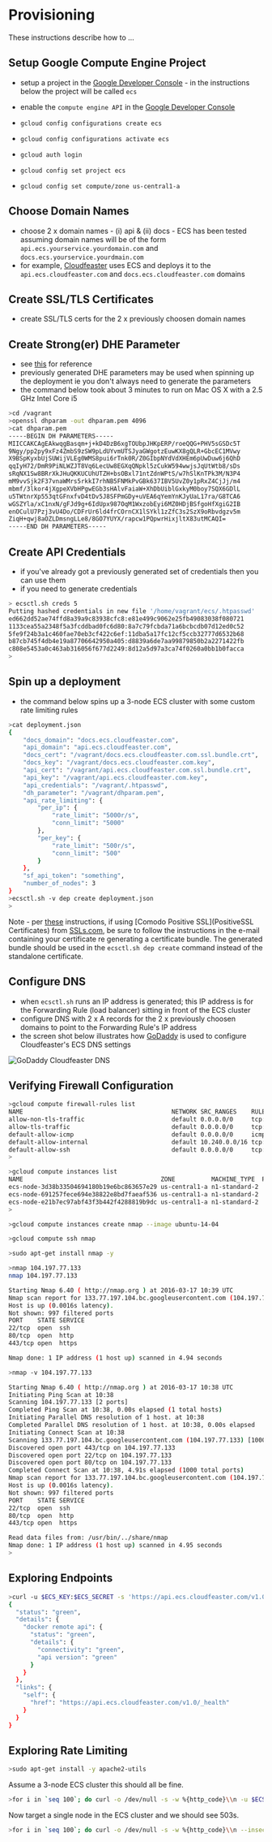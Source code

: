 # Provisioning

These instructions describe how to ...

## Setup Google Compute Engine Project

* setup a project in the
[Google Developer Console](https://console.developers.google.com/project) - in
the instructions below the project will be called ```ecs```

* enable the ```compute engine API``` in
the [Google Developer Console](https://console.developers.google.com/project)

* ```gcloud config configurations create ecs```

* ```gcloud config configurations activate ecs```

* ```gcloud auth login```

* ```gcloud config set project ecs```

* ```gcloud config set compute/zone us-central1-a```

## Choose Domain Names

* choose 2 x domain names - (i) api & (ii) docs - ECS has been tested
assuming domain names will be of the form ```api.ecs.yourservice.yourdomain.com```
and ```docs.ecs.yourservice.yourdmain.com```
* for example, [Cloudfeaster](https://github.com/simonsdave/cloudfeaster)
uses ECS and deploys it to
the ```api.ecs.cloudfeaster.com``` and ```docs.ecs.cloudfeaster.com```
domains

## Create SSL/TLS Certificates

* create SSL/TLS certs for the 2 x previously choosen domain names

## Create Strong(er) DHE Parameter

* see [this](https://raymii.org/s/tutorials/Strong_SSL_Security_On_nginx.html#Forward_Secrecy_&_Diffie_Hellman_Ephemeral_Parameters)
for reference
* previously generated DHE parameters may be used when 
spinning up the deployment ie you don't always need to
generate the parameters
* the command below took about 3 minutes to run on Mac OS X
with a 2.5 GHz Intel Core i5

```bash
>cd /vagrant
>openssl dhparam -out dhparam.pem 4096
>cat dhparam.pem
-----BEGIN DH PARAMETERS-----
MIICCAKCAgEAkwqgBasqm+j+kD4DzB6xgTOUbpJHKpERP/roeQQG+PHV5sGSDc5T
9Ngy/pp2py9xFz4ZmbS9zSW9pLdUYvmUTSJyaGWgotzEuwKX8gQLR+GbcEC1MVwy
X9BSpKyxbUjSUWijVLEg0WMS8pui6rTnk0R/Z0GIbpNYdVdXHEm6pUwDuw6j6QhD
qqIyH72/DmR9PiNLWZJT8Vq6LecUw8EGXqQNpkl5zCukW594wwjsJqUtWtb8/sDs
sRqNX1Sw8BRrXkJHuQKKUCUhUTZH+bsOBxl71ntZdnWPtS/w7hSlKnTPk3M/N3P4
mM9vvSjk2F37vnaWMrs5rkkI7rhNB5FNMkPvGBk637IBV5UvZ0y1pRxZ4CjJj/m4
mbmf/3lkor4jXgpeXVbHPgwEGb3sHAlvFaiaW+XhDbUiblGxkyM0boy7SQX6GDlL
u5TWtnrXp553qtGFnxfvD4tDv5J8SFPmGDy+uVEA6qYemYnKJyUaL17ra/G8TCA6
wGSZYla/xC1nxN/gFJd9g+6IdUpx987OqM1WxzobEyi6MZ0HDjBSfgoHfXgiG2IB
enOCulU7Pzj3vU4Do/CDFrUr6ld4frCOrnCX1lSYkl1zZfC3s2SzX9oRbvdgzv5m
ZiqH+qwj8aOZLDmsngLLe8/8GO7YUYX/rapcw1PQpwrHixjltX83utMCAQI=
-----END DH PARAMETERS-----
```

## Create API Credentials

* if you've already got a previously generated set of credentials then
you can use them
* if you need to generate credentials

```bash
> ecsctl.sh creds 5
Putting hashed credentials in new file '/home/vagrant/ecs/.htpasswd'
ed662dd52ae74ffd8a39a9c83938cfc8:e81e499c9062e25fb49083038f080721
1133cea55a2348f5a3fcddbad0fc6d80:8a7c79fcbda71a6bcbcdb07d12ed0c52
5fe9f24b3a1c460fae70eb3cf422c6ef:11dba5a17fc12cf5ccb32777d6532b68
b87cb745f4db4e19a87706642950a405:d8839a6de7aa99879850b2a2271422fb
c808e5453a0c463ab316056f677d2249:8d12a5d97a3ca74f0260a0bb1b0facca
>
```

## Spin up a deployment

* the command below spins up a 3-node ECS cluster
  with some custom rate limiting rules

```bash
>cat deployment.json
{
    "docs_domain": "docs.ecs.cloudfeaster.com",
    "api_domain": "api.ecs.cloudfeaster.com",
    "docs_cert": "/vagrant/docs.ecs.cloudfeaster.com.ssl.bundle.crt",
    "docs_key": "/vagrant/docs.ecs.cloudfeaster.com.key",
    "api_cert": "/vagrant/api.ecs.cloudfeaster.com.ssl.bundle.crt",
    "api_key": "/vagrant/api.ecs.cloudfeaster.com.key",
    "api_credentials": "/vagrant/.htpasswd",
    "dh_parameter": "/vagrant/dhparam.pem",
    "api_rate_limiting": {
        "per_ip": {
            "rate_limit": "5000r/s",
            "conn_limit": "5000"
        },
        "per_key": {
            "rate_limit": "500r/s",
            "conn_limit": "500"
        }
    },
    "sf_api_token": "something",
    "number_of_nodes": 3
}
>ecsctl.sh -v dep create deployment.json
>
```

Note - per [these](https://support.comodo.com/index.php?/Knowledgebase/Article/View/789/0/certificate-installation-nginx)
instructions, if using [Comodo Positive SSL](PositiveSSL Certificates) from [SSLs.com](https://www.ssls.com/), be sure
to follow the instructions in the e-mail containing your certificate re generating a certificate bundle. The generated bundle
should be used in the ```ecsctl.sh dep create``` command instead of the standalone certificate.

## Configure DNS

* when ```ecsctl.sh``` runs an IP address is generated; this IP
address is for the Forwarding Rule (load balancer) sitting in
front of the ECS cluster
* configure DNS with 2 x A records for the 2 x previously choosen
domains to point to the Forwarding Rule's IP address
* the screen shot below illustrates how [GoDaddy](https://www.godaddy.com/)
is used to configure Cloudfeaster's ECS DNS settings 

![GoDaddy Cloudfeaster DNS](images/godaddy-cloudfeaster.png)

## Verifying Firewall Configuration

```bash
>gcloud compute firewall-rules list
NAME                                         NETWORK SRC_RANGES    RULES                        SRC_TAGS TARGET_TAGS
allow-non-tls-traffic                        default 0.0.0.0/0     tcp:80                                node
allow-tls-traffic                            default 0.0.0.0/0     tcp:443                               node
default-allow-icmp                           default 0.0.0.0/0     icmp
default-allow-internal                       default 10.240.0.0/16 tcp:1-65535,udp:1-65535,icmp
default-allow-ssh                            default 0.0.0.0/0     tcp:22
>
```

```bash
>gcloud compute instances list
NAME                                      ZONE          MACHINE_TYPE  PREEMPTIBLE INTERNAL_IP EXTERNAL_IP     STATUS
ecs-node-3d38b33504694180b19e6bc863657e29 us-central1-a n1-standard-2             10.240.0.2  104.197.39.251  RUNNING
ecs-node-691257fece694e38822e8bd7faeaf536 us-central1-a n1-standard-2             10.240.0.4  104.197.233.110 RUNNING
ecs-node-e21b7ec97abf43f3b442f4288819b9dc us-central1-a n1-standard-2             10.240.0.3  104.197.77.133  RUNNING
>
```

```bash
>gcloud compute instances create nmap --image ubuntu-14-04
```

```bash
>gcloud compute ssh nmap
```

```bash
>sudo apt-get install nmap -y
```

```bash
>nmap 104.197.77.133
nmap 104.197.77.133

Starting Nmap 6.40 ( http://nmap.org ) at 2016-03-17 10:39 UTC
Nmap scan report for 133.77.197.104.bc.googleusercontent.com (104.197.77.133)
Host is up (0.0016s latency).
Not shown: 997 filtered ports
PORT    STATE SERVICE
22/tcp  open  ssh
80/tcp  open  http
443/tcp open  https

Nmap done: 1 IP address (1 host up) scanned in 4.94 seconds
```

```bash
>nmap -v 104.197.77.133

Starting Nmap 6.40 ( http://nmap.org ) at 2016-03-17 10:38 UTC
Initiating Ping Scan at 10:38
Scanning 104.197.77.133 [2 ports]
Completed Ping Scan at 10:38, 0.00s elapsed (1 total hosts)
Initiating Parallel DNS resolution of 1 host. at 10:38
Completed Parallel DNS resolution of 1 host. at 10:38, 0.00s elapsed
Initiating Connect Scan at 10:38
Scanning 133.77.197.104.bc.googleusercontent.com (104.197.77.133) [1000 ports]
Discovered open port 443/tcp on 104.197.77.133
Discovered open port 22/tcp on 104.197.77.133
Discovered open port 80/tcp on 104.197.77.133
Completed Connect Scan at 10:38, 4.91s elapsed (1000 total ports)
Nmap scan report for 133.77.197.104.bc.googleusercontent.com (104.197.77.133)
Host is up (0.0016s latency).
Not shown: 997 filtered ports
PORT    STATE SERVICE
22/tcp  open  ssh
80/tcp  open  http
443/tcp open  https

Read data files from: /usr/bin/../share/nmap
Nmap done: 1 IP address (1 host up) scanned in 4.95 seconds
>
```

## Exploring Endpoints

```bash
>curl -u $ECS_KEY:$ECS_SECRET -s 'https://api.ecs.cloudfeaster.com/v1.0/_health?quick=false' | jq
{
  "status": "green",
  "details": {
    "docker remote api": {
      "status": "green",
      "details": {
        "connectivity": "green",
        "api version": "green"
      }
    }
  },
  "links": {
    "self": {
      "href": "https://api.ecs.cloudfeaster.com/v1.0/_health"
    }
  }
}
```

## Exploring Rate Limiting

```bash
>sudo apt-get install -y apache2-utils
```

Assume a 3-node ECS cluster this should all be fine.

```bash
>for i in `seq 100`; do curl -o /dev/null -s -w %{http_code}\\n -u $ECS_KEY:$ECS_SECRET -s 'https://api.ecs.cloudfeaster.com/v1.0/_noop'; done
```

Now target a single node in the ECS cluster and we should see 503s.

```bash
>for i in `seq 100`; do curl -o /dev/null -s -w %{http_code}\\n --insecure -u $ECS_KEY:$ECS_SECRET -H 'Host: api.ecs.cloudfeaster.com' 'https://104.197.39.251/v1.0/_noop'; done
```
